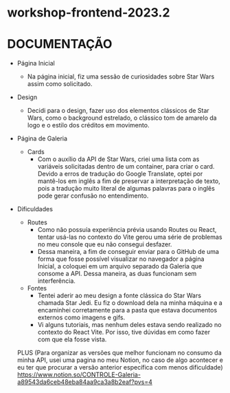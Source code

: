 # workshop-frontend-2023.2

# DOCUMENTAÇÃO

- Página Inicial
    - Na página inicial, fiz uma sessão de curiosidades sobre Star Wars assim como solicitado.
- Design
    - Decidi para o design, fazer uso dos elementos clássicos de Star Wars, como o background estrelado, o clássico tom de amarelo da logo e o estilo dos créditos em movimento.
- Página de Galeria
    - Cards
        - Com o auxílio da API de Star Wars, criei uma lista com as variáveis solicitadas dentro de um container, para criar o card. Devido a erros de tradução do Google Translate, optei por mantê-los em inglês a fim de preservar a interpretação de texto, pois a tradução muito literal de algumas palavras para o inglês pode gerar confusão no entendimento.
- Dificuldades
    - Routes
        - Como não possuía experiência prévia usando Routes ou React, tentar usá-las no contexto do Vite gerou uma série de problemas no meu console que eu não consegui desfazer.
        - Dessa maneira, a fim de conseguir enviar para o GitHub de uma forma que fosse possível visualizar no navegador a página Inicial, a coloquei em um arquivo separado da Galeria que consome a API. Dessa maneira, as duas funcionam sem interferência.
    - Fontes
        - Tentei aderir ao meu design a fonte clássica do Star Wars chamada Star Jedi. Eu fiz o download dela na minha máquina e a encaminhei corretamente para a pasta que estava documentos externos como imagens e gifs.
        - Vi alguns tutoriais, mas nenhum deles estava sendo realizado no contexto do React Vite. Por isso, tive dúvidas em como fazer com que ela fosse vista.
     
  PLUS (Para organizar as versões que melhor funcionam no consumo da minha API, usei uma pagina no meu Notion, no caso de algo acontecer e eu ter que procurar a versão anterior específica com menos dificuldade)
  https://www.notion.so/CONTROLE-Galeria-a89543da6ceb48eba84aa9ca3a8b2eaf?pvs=4

